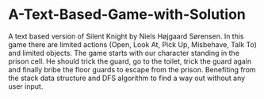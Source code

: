 # A-Text-Based-Game-with-Solution
A text based version of Silent Knight by Niels Højgaard Sørensen.
In this game there are limited actions (Open, Look At, Pick Up, Misbehave, Talk To) and limited objects.
The game starts with our character standing in the prison cell. He should trick the guard, go to the toilet, trick the guard again and finally bribe the floor guards to escape from the prison.
Benefiting from the stack data structure and DFS algorithm to find a way out without any user input.
